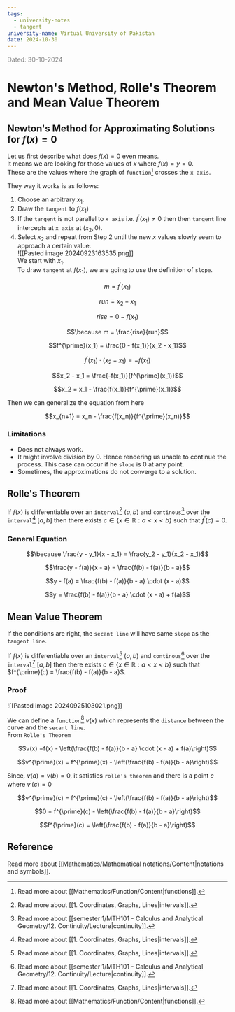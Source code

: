 ```yaml
---
tags:
  - university-notes
  - tangent
university-name: Virtual University of Pakistan
date: 2024-10-30
---
```


<span style="color: gray;">Dated: 30-10-2024</span>

# Newton's Method, Rolle's Theorem and Mean Value Theorem

## Newton's Method for Approximating Solutions for $f(x) = 0$

Let us first describe what does $f(x) = 0$ even means.  
It means we are looking for those values of $x$ where $f(x) = y = 0$.  
These are the values where the graph of `function`[^1] crosses the `x axis`.

They way it works is as follows:

1. Choose an arbitrary $x_1$.
2. Draw the `tangent` to $f(x_1)$
3. If the `tangent` is not parallel to `x axis` i.e. $f^{\prime}(x_1) \ne 0$ then then `tangent` line intercepts at `x axis` at $(x_2, 0)$.
4. Select $x_2$ and repeat from Step 2 until the new $x$ values slowly seem to approach a certain value.  
![[Pasted image 20240923163535.png]]  
We start with $x_1$.  
To draw `tangent` at $f(x_1)$, we are going to use the definition of `slope`.  

$$m = f^{\prime}(x_1)$$

$$run = x_2 - x_1$$

$$rise = 0 - f(x_1)$$

$$\because m = \frac{rise}{run}$$

$$f^{\prime}(x_1) = \frac{0 - f(x_1)}{x_2 - x_1}$$

$$f^{\prime}(x_1) \cdot (x_2 - x_1) = -f(x_1)$$

$$x_2 - x_1 = \frac{-f(x_1)}{f^{\prime}(x_1)}$$

$$x_2 = x_1 - \frac{f(x_1)}{f^{\prime}(x_1)}$$

Then we can generalize the equation from here  

$$x_{n+1} = x_n - \frac{f(x_n)}{f^{\prime}(x_n)}$$

### Limitations

- Does not always work.
- It might involve division by $0$. Hence rendering us unable to continue the process. This case can occur if he `slope` is $0$ at any point.
- Sometimes, the approximations do not converge to a solution.

## Rolle's Theorem

If $f(x)$ is differentiable over an `interval`[^2] $(a, b)$ and `continous`[^3] over the `interval`[^2] $[a, b]$ then there exists $c \in \{x \in \mathbb{R}: a < x < b\}$ such that $f^{\prime}(c) = 0$.

### General Equation

$$\because \frac{y - y_1}{x - x_1} = \frac{y_2 - y_1}{x_2 - x_1}$$

$$\frac{y - f(a)}{x - a} = \frac{f(b) - f(a)}{b - a}$$

$$y - f(a) = \frac{f(b) - f(a)}{b - a} \cdot (x - a)$$

$$y = \frac{f(b) - f(a)}{b - a} \cdot (x - a) + f(a)$$

## Mean Value Theorem

If the conditions are right, the `secant line` will have same `slope` as the `tangent line`.

If $f(x)$ is differentiable over an `interval`[^2] $(a, b)$ and `continous`[^3] over the `interval`[^2] $[a, b]$ then there exists $c \in \{x \in \mathbb{R}: a < x < b\}$ such that $f^{\prime}(c) = \frac{f(b) - f(a)}{b - a}$.

### Proof

![[Pasted image 20240925103021.png]]

We can define a `function`[^1] $v(x)$ which represents the `distance` between the curve and the `secant line`.  
From `Rolle's Theorem`  

$$v(x) =f(x) - \left(\frac{f(b) - f(a)}{b - a} \cdot (x - a) + f(a)\right)$$

$$v^{\prime}(x) = f^{\prime}(x) - \left(\frac{f(b) - f(a)}{b - a}\right)$$

Since, $v(a) = v(b) = 0$, it satisfies `rolle's theorem` and there is a point $c$ where $v^{\prime}(c) = 0$

$$v^{\prime}(c) = f^{\prime}(c) - \left(\frac{f(b) - f(a)}{b - a}\right)$$

$$0 = f^{\prime}(c) - \left(\frac{f(b) - f(a)}{b - a}\right)$$

$$f^{\prime}(c) = \left(\frac{f(b) - f(a)}{b - a}\right)$$

## Reference

Read more about [[Mathematics/Mathematical notations/Content|notations and symbols]].

[^1]: Read more about [[Mathematics/Function/Content|functions]].
[^2]: Read more about [[1. Coordinates, Graphs, Lines|intervals]].
[^3]: Read more about [[semester 1/MTH101 - Calculus and Analytical Geometry/12. Continuity/Lecture|continuity]].